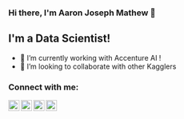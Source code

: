 ### Hi there, I'm Aaron Joseph Mathew 👋

## I'm a Data Scientist!
- 🔭 I’m currently working with Accenture AI !
- 👯 I’m looking to collaborate with other Kagglers

### Connect with me:

[<img align="left" alt="AaronJoseph | LinkedIn" width="22px" src="https://cdn.jsdelivr.net/npm/simple-icons@v3/icons/linkedin.svg" />][linkedin]
[<img align="left" alt="AaronJoseph | LinkedIn" width="22px" src="https://cdn.jsdelivr.net/npm/simple-icons@3.4.0/icons/medium.svg" />][medium]
[<img align="left" alt="AaronJoseph | Twitter" width="22px" src="https://cdn.jsdelivr.net/npm/simple-icons@v3/icons/twitter.svg" />][twitter]
[<img align="left" alt="AaronJoseph | Instagram" width="22px" src="https://cdn.jsdelivr.net/npm/simple-icons@v3/icons/instagram.svg" />][instagram]

[twitter]: https://twitter.com/aaronjosephmath
[instagram]: https://www.instagram.com/aaronjosephmathew/
[linkedin]: https://www.linkedin.com/in/aaron-joseph-mathew-4b425b71/
[medium]: https://medium.com/@aaron_76023/
<br/>
